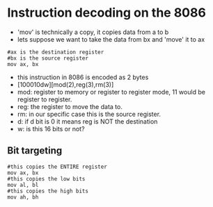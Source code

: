# Instruction decoding on the 8086
- 'mov' is technically a copy, it copies data from a to b
- lets suppose we want to take the data from bx and 'move' it to ax
```arm
#ax is the destination register
#bx is the source register
mov ax, bx
```
- this instruction in 8086 is encoded as 2 bytes
- [100010dw][mod(2),reg(3),rm(3)]
- mod: register to memory or register to register mode, 11 would be register to register.
- reg: the register to move the data to.
- rm: in our specific case this is the source register.
- d: if d bit is 0 it means reg is NOT the destination
- w: is this 16 bits or not?
## Bit targeting
```arm
#this copies the ENTIRE register
mov ax, bx
#this copies the low bits 
mov al, bl
#this copies the high bits 
mov ah, bh
```